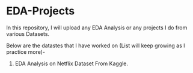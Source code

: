 # EDA-Projects

In this repository, I will upload any EDA Analysis or any projects I do from various Datasets.

Below are the datastes that I have worked on (List will keep growing as I practice more)-

1. EDA Analysis on Netflix Dataset From Kaggle. 
